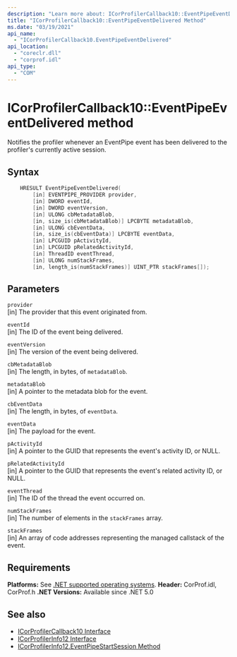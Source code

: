 ```yaml
---
description: "Learn more about: ICorProfilerCallback10::EventPipeEventDelivered Method"
title: "ICorProfilerCallback10::EventPipeEventDelivered Method"
ms.date: "03/19/2021"
api_name:
  - "ICorProfilerCallback10.EventPipeEventDelivered"
api_location:
  - "coreclr.dll"
  - "corprof.idl"
api_type:
  - "COM"
---
```

# ICorProfilerCallback10::EventPipeEventDelivered method

Notifies the profiler whenever an EventPipe event has been delivered to the profiler's currently active session.

## Syntax

```cpp
    HRESULT EventPipeEventDelivered(
        [in] EVENTPIPE_PROVIDER provider,
        [in] DWORD eventId,
        [in] DWORD eventVersion,
        [in] ULONG cbMetadataBlob,
        [in, size_is(cbMetadataBlob)] LPCBYTE metadataBlob,
        [in] ULONG cbEventData,
        [in, size_is(cbEventData)] LPCBYTE eventData,
        [in] LPCGUID pActivityId,
        [in] LPCGUID pRelatedActivityId,
        [in] ThreadID eventThread,
        [in] ULONG numStackFrames,
        [in, length_is(numStackFrames)] UINT_PTR stackFrames[]);
```

## Parameters

`provider`\
[in] The provider that this event originated from.

`eventId`\
[in] The ID of the event being delivered.

`eventVersion`\
[in] The version of the event being delivered.

`cbMetadataBlob`\
[in] The length, in bytes, of `metadataBlob`.

`metadataBlob`\
[in] A pointer to the metadata blob for the event.

`cbEventData`\
[in] The length, in bytes, of `eventData`.

`eventData`\
[in] The payload for the event.

`pActivityId`\
[in] A pointer to the GUID that represents the event's activity ID, or NULL.

`pRelatedActivityId`\
[in] A pointer to the GUID that represents the event's related activity ID, or NULL.

`eventThread`\
[in] The ID of the thread the event occurred on.

`numStackFrames`\
[in] The number of elements in the `stackFrames` array.

`stackFrames`\
[in] An array of code addresses representing the managed callstack of the event.

## Requirements

**Platforms:** See [.NET supported operating systems](https://github.com/dotnet/core/blob/main/os-lifecycle-policy.md).
**Header:** CorProf.idl, CorProf.h
**.NET Versions:** Available since .NET 5.0

## See also

- [ICorProfilerCallback10 Interface](icorprofilercallback10-interface.md)
- [ICorProfilerInfo12 Interface](icorprofilerinfo12-interface.md)
- [ICorProfilerInfo12.EventPipeStartSession Method](icorprofilerinfo12-eventpipestartsession-method.md)
